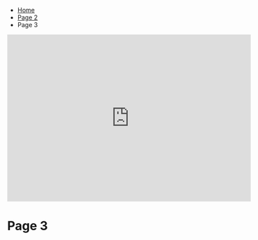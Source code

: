 <ul class="breadcrumb">
  <li><a href="index.html">Home</a></li>
  <li><a href="page2.html">Page 2</a></li>
  <li>Page 3</li>
</ul>


<iframe src="https://archive.org/embed/Sml209TestAudio" width="560" height="384" frameborder="0" webkitallowfullscreen="true" mozallowfullscreen="true" allowfullscreen></iframe>




<h1> Page 3 </h1>
